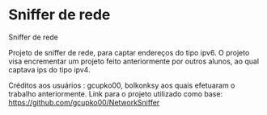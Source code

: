 # Sniffer de rede
 Sniffer de rede 

Projeto de sniffer de rede, para captar endereços do tipo ipv6. O projeto visa encrementar um projeto feito anteriormente por outros alunos, ao qual captava ips do tipo ipv4.



Créditos aos usuários : gcupko00, bolkonksy aos quais efetuaram o trabalho anteriormente.
Link para o projeto utilizado como base: https://github.com/gcupko00/NetworkSniffer
